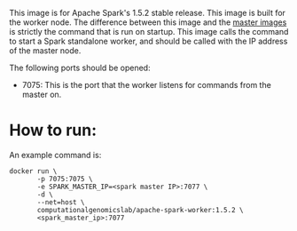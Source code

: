 This image is for Apache Spark's 1.5.2 stable release. This image is built for
the worker node. The difference between this image and the [master
images](../apache-spark-master/README.md) is strictly the command that is run
on startup. This image calls the command to start a Spark standalone worker,
and should be called with the IP address of the master node.

The following ports should be opened:

* 7075: This is the port that the worker listens for commands from the master on.

How to run:
===

An example command is:

```
docker run \
       -p 7075:7075 \
       -e SPARK_MASTER_IP=<spark master IP>:7077 \ 
       -d \
       --net=host \
       computationalgenomicslab/apache-spark-worker:1.5.2 \
       <spark_master_ip>:7077
```